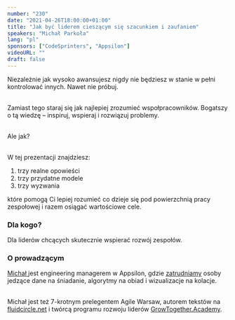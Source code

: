 ```yaml
---
number: "230"
date: "2021-04-26T18:00:00+01:00"
title: "Jak być liderem cieszącym się szacunkiem i zaufaniem"
speakers: "Michał Parkoła"
lang: "pl"
sponsors: ["CodeSprinters", "Appsilon"]
videoURL: ""
draft: false
---
```


Niezależnie jak wysoko awansujesz nigdy nie będziesz w stanie w pełni kontrolować innych. Nawet nie próbuj.<br><br>

Zamiast tego staraj się jak najlepiej zrozumieć wspołpracowników. Bogatszy o tą wiedzę – inspiruj, wspieraj i rozwiązuj problemy. <br><br>

Ale jak?<br><br>

W tej prezentacji znajdziesz:
<ol>
<li>trzy realne opowieści
<li>trzy przydatne modele
<li>trzy wyzwania
</ol>

które pomogą Ci lepiej rozumieć co dzieje się pod powierzchnią pracy zespołowej i razem osiągać wartościowe cele.

### Dla kogo?

Dla liderów chcących skutecznie wspierać rozwój zespołów.

### O prowadzącym 

<a href="https://www.linkedin.com/in/michalparkola/" target="_blank">Michał </a> jest engineering managerem w Appsilon, gdzie <a href="https://appsilon.com/careers/" target="_blank">zatrudniamy</a> osoby jedzące dane na śniadanie, algorytmy na obiad i wizualizacje na kolacje.<br><br>

Michał jest też 7-krotnym prelegentem Agile Warsaw, autorem tekstów na <a href="fluidcircle.net" target="_blank">fluidcircle.net</a> i twórcą programu rozwoju liderów <a href="GrowTogether.Academy" target="_blank">GrowTogether.Academy</a>.

